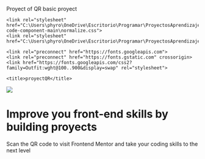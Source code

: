 Proyect of QR basic proyect

<!DOCTYPE html>
<html lang="en">
<head>
    <meta charset="UTF-8">
    <meta name="viewport" content="width=device-width, initial-scale=1.0">

    <link rel="stylesheet" href="C:\Users\phyro\OneDrive\Escritorio\Programar\ProyectosAprendizajez\proyectoQR\qr-code-component-main\normalize.css">
    <link rel="stylesheet" href="C:\Users\phyro\OneDrive\Escritorio\Programar\ProyectosAprendizajez\proyectoQR\style.css">

    <link rel="preconnect" href="https://fonts.googleapis.com">
    <link rel="preconnect" href="https://fonts.gstatic.com" crossorigin>
    <link href="https://fonts.googleapis.com/css2?family=Outfit:wght@100..900&display=swap" rel="stylesheet">

    <title>proyectQR</title>
    
</head>
<body>
    <div id="page">
        <div id="mainBox">
            <div id="blueBox">
                <img id="imageQR" src=C:\Users\phyro\OneDrive\Escritorio\Programar\ProyectosAprendizajez\proyectoQR\qr-code-component-main\images\image-qr-code.png>
            </div>
            <div id="textBox">
                <h1 class="title">Improve you front-end skills by building proyects</h1>
                <p class="paragraph">Scan the QR code to visit Frontend Mentor and take your coding skills to the next level</p>
            </div>
        </div>
    </div>
</body>
</html>
